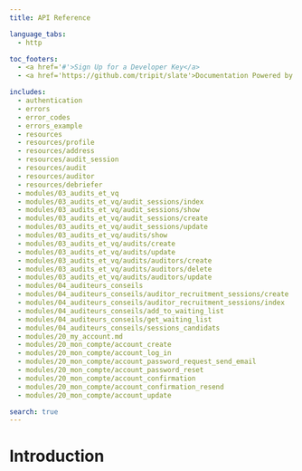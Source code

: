 ```yaml
---
title: API Reference

language_tabs:
  - http

toc_footers:
  - <a href='#'>Sign Up for a Developer Key</a>
  - <a href='https://github.com/tripit/slate'>Documentation Powered by Slate</a>

includes:
  - authentication
  - errors
  - error_codes
  - errors_example
  - resources
  - resources/profile
  - resources/address
  - resources/audit_session
  - resources/audit
  - resources/auditor
  - resources/debriefer
  - modules/03_audits_et_vq
  - modules/03_audits_et_vq/audit_sessions/index
  - modules/03_audits_et_vq/audit_sessions/show
  - modules/03_audits_et_vq/audit_sessions/create
  - modules/03_audits_et_vq/audit_sessions/update
  - modules/03_audits_et_vq/audits/show
  - modules/03_audits_et_vq/audits/create
  - modules/03_audits_et_vq/audits/update
  - modules/03_audits_et_vq/audits/auditors/create
  - modules/03_audits_et_vq/audits/auditors/delete
  - modules/03_audits_et_vq/audits/auditors/update
  - modules/04_auditeurs_conseils
  - modules/04_auditeurs_conseils/auditor_recruitment_sessions/create
  - modules/04_auditeurs_conseils/auditor_recruitment_sessions/index
  - modules/04_auditeurs_conseils/add_to_waiting_list
  - modules/04_auditeurs_conseils/get_waiting_list
  - modules/04_auditeurs_conseils/sessions_candidats
  - modules/20_my_account.md
  - modules/20_mon_compte/account_create
  - modules/20_mon_compte/account_log_in
  - modules/20_mon_compte/account_password_request_send_email
  - modules/20_mon_compte/account_password_reset
  - modules/20_mon_compte/account_confirmation
  - modules/20_mon_compte/account_confirmation_resend
  - modules/20_mon_compte/account_update

search: true
---
```


# Introduction

